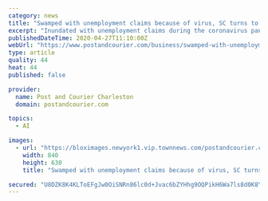 ```yaml
---
category: news
title: "Swamped with unemployment claims because of virus, SC turns to artificial intelligence"
excerpt: "Inundated with unemployment claims during the coronavirus pandemic, the S.C. Department of Employment and Workforce is turning to artificial intelligence for help."
publishedDateTime: 2020-04-27T11:10:00Z
webUrl: "https://www.postandcourier.com/business/swamped-with-unemployment-claims-because-of-virus-sc-turns-to-artificial-intelligence/article_d224e9a6-858e-11ea-9bba-974c718b0137.html"
type: article
quality: 44
heat: 44
published: false

provider:
  name: Post and Courier Charleston
  domain: postandcourier.com

topics:
  - AI

images:
  - url: "https://bloximages.newyork1.vip.townnews.com/postandcourier.com/content/tncms/assets/v3/editorial/9/23/9237f4c2-8594-11ea-90b7-8bc4c954f6c3/5e7239e36f4bc.image.jpg?resize=840%2C630"
    width: 840
    height: 630
    title: "Swamped with unemployment claims because of virus, SC turns to artificial intelligence"

secured: "U8DZK8K4KLToEFgJw0OiSNRn86lc0d+Jvac6bZYHhg9OQPikH6Wa7ls8d0K8Y8hmb3866KKCyFSBK0u2ZMa9wIk+ywII0eoYdkxF3dZVYpanVdUdf3xRdVkgFm+TLtj1Wf23avaeB5qyfO1ukcQtlWbDoY1/gYsvafkvAlNCEsOIUF0VULeBY7/4ZXCeDxS/QMqt4ONbjZmcBMinza/vJf1NG41WavPuX/kf6Ky+MnelrlCrlTtXR1kSxh+AAjnq5A6TNMir+5C8AgkVPm1fpIRvs5u5Sd0RSEKErxXbNzyBj1jbGHCmcPOMcf4SfZ3vNf3wwDvTMaIvOUZOGO3cSxZQwGwGvyitR50zSf1NjgFJKP4AdLFeDfjfRfzOftkvxEukYELwO1lVOLt8rSo+soqvISvPA0trBehJFeqWcYkMdCdKDN+KlQ2o63qIPjxoQqq8/u5adPfbyd7NrJiPQJtJVAu1qQQe47hbnncARpE=;3r9VFnWnwNSqz9YxSHyh/w=="
---
```


